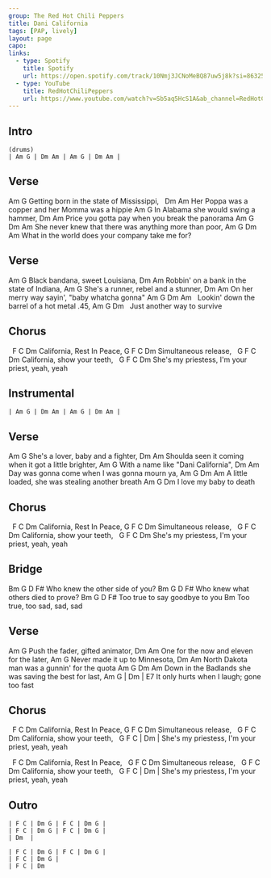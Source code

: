 ```yaml
---
group: The Red Hot Chili Peppers
title: Dani California
tags: [PAP, lively]
layout: page
capo: 
links: 
  - type: Spotify
    title: Spotify
    url: https://open.spotify.com/track/10Nmj3JCNoMeBQ87uw5j8k?si=863259aee31b4689
  - type: YouTube
    title: RedHotChiliPeppers
    url: https://www.youtube.com/watch?v=Sb5aq5HcS1A&ab_channel=RedHotChiliPeppers
---
```


## Intro

```chordpro
(drums)
| Am G | Dm Am | Am G | Dm Am |
```

## Verse

Am                   G
 Getting born in the state of Mississippi,
&nbsp;   Dm                         Am
Her Poppa was a copper and her Momma was a hippie
Am          G
 In Alabama she would swing a hammer,
Dm                           Am
Price you gotta pay when you break the panorama
Am         G                   Dm       Am
 She never knew that there was anything more than poor,
Am           G               Dm      Am
 What in the world does your company take me for?

## Verse

Am             G
Black bandana, sweet Louisiana,
Dm                       Am
Robbin' on a bank in the state of Indiana,
Am               G
 She's a runner, rebel and a stunner,
Dm                        Am
On her merry way sayin', "baby whatcha gonna"
Am                 G           Dm         Am
&nbsp; Lookin' down the barrel of a hot metal .45,
Am             G          Dm
&nbsp; Just another way to survive

## Chorus

&nbsp;    F       C       Dm
California, Rest In Peace,
 G    F       C  Dm
Simultaneous release,
&nbsp; G F       C         Dm
California, show your teeth,
&nbsp;     G  F          C          Dm
She's my priestess, I'm your priest, yeah, yeah

## Instrumental

```chordpro
| Am G | Dm Am | Am G | Dm Am |
```

## Verse

Am              G
 She's a lover, baby and a fighter,
Dm                             Am
Shoulda seen it coming when it got a little brighter,
Am                 G
 With a name like "Dani California",
Dm                      Am
Day was gonna come when I was gonna mourn ya,
Am        G               Dm        Am
 A little loaded, she was stealing another breath
Am         G         Dm
 I love my baby to death

## Chorus

&nbsp;    F       C       Dm
California, Rest In Peace,
 G    F       C Dm
Simultaneous release,
&nbsp; G F       C         Dm
California, show your teeth,
&nbsp;     G  F          C          Dm
She's my priestess, I'm your priest, yeah, yeah

## Bridge

Bm            G     D           F#
 Who knew the other side of you?
Bm             G      D             F#
 Who knew what others died to prove?
Bm           G       D         F#
 Too true to say goodbye to you
Bm
 Too true, too sad, sad, sad

## Verse

Am               G
 Push the fader, gifted animator,
Dm                   Am
One for the now and eleven for the later,
Am             G
 Never made it up to Minnesota,
Dm                     Am
North Dakota man was a gunnin' for the quota
Am           G                Dm         Am
 Down in the Badlands she was saving the best for last,
Am       G            | Dm       | E7
 It only hurts when I laugh;  gone too fast

## Chorus

&nbsp;    F       C       Dm
California, Rest In Peace,
 G    F       C Dm
Simultaneous release,
&nbsp; G F       C         Dm
California, show your teeth,
&nbsp;     G  F          C        | Dm |
She's my priestess, I'm your priest, yeah, yeah

&nbsp;   F       C       Dm
California, Rest In Peace,
&nbsp; G  F   C     Dm
Simultaneous release,
&nbsp; G F       C         Dm
California, show your teeth,
&nbsp;     G  F          C        | Dm |
She's my priestess, I'm your priest, yeah, yeah

## Outro

```chordpro
| F C | Dm G | F C | Dm G |
| F C | Dm G | F C | Dm G |
| Dm  |

| F C | Dm G | F C | Dm G |
| F C | Dm G |
| F C | Dm
```
